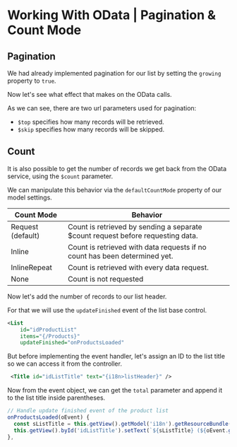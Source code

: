 # Working With OData | Pagination & Count Mode

## Pagination

We had already implemented pagination for our list by setting the `growing` property to `true`.

Now let's see what effect that makes on the OData calls.

As we can see, there are two url parameters used for pagination:

 - `$top` specifies how many records will be retrieved.
 - `$skip` specifies how many records will be skipped.

## Count

It is also possible to get the number of records we get back from the OData service, using the `$count` parameter.

We can manipulate this behavior via the `defaultCountMode` property of our model settings.

| Count Mode        | Behavior                                                                            |
| ---               | ---                                                                                 |
| Request (default) | Count is retrieved by sending a separate $count request before requesting data.     |
| Inline            | Count is retrieved with data requests if no count has been determined yet.          |
| InlineRepeat      | Count is retrieved with every data request.                                         |
| None              | Count is not requested                                                              |

Now let's add the number of records to our list header.

For that we will use the `updateFinished` event of the list base control.

```xml
<List
    id="idProductList"
    items="{/Products}"
    updateFinished="onProductsLoaded"
```

But before implementing the event handler, let's assign an ID to the list title so we can access it from the controller.

```xml
 <Title id="idListTitle" text="{i18n>listHeader}" />
```

Now from the event object, we can get the `total` parameter and append it to the list title inside parentheses.

```js
// Handle update finished event of the product list
onProductsLoaded(oEvent) {
  const sListTitle = this.getView().getModel('i18n').getResourceBundle().getText('listHeader')
  this.getView().byId('idListTitle').setText(`${sListTitle} (${oEvent.getParameter('total')})`)
},
```
